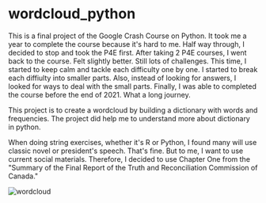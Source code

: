 # wordcloud_python
This is a final project of the Google Crash Course on Python. It took me a year to complete the course because it's hard to me. Half way through, I decided to stop and took the P4E first. After taking 2 P4E courses, I went back to the course. Felt slightly better. Still lots of challenges. This time, I started to keep calm and tackle each difficulty one by one.  I started to break each diffiulty into smaller parts.  Also, instead of looking for answers, I looked for ways to deal with the small parts. Finally, I was able to completed the course before the end of 2021. What a long journey.  
 
This project is to create a wordcloud by building a dictionary with words and frequencies. The project did help me to understand more about dictionary in python.

When doing string exercises, whether it's R or Python, I found many will use classic novel or president's speech. That's fine.  But to me, I want to use current social materials.  Therefore, I decided to use Chapter One from the "Summary of the Final Report of the Truth and Reconciliation Commission of Canada."

![wordcloud](https://user-images.githubusercontent.com/82190225/147516023-d2bfb277-c487-4525-bc32-ddc48772eee3.png)
